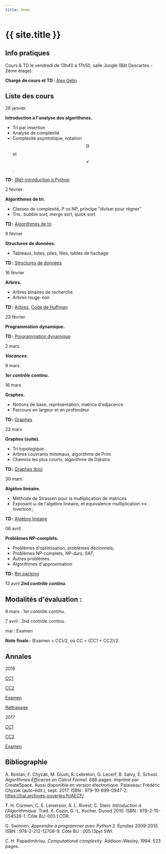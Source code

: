 ```yaml
---
title: Home
---
```


# {{ site.title }}

## Info pratiques

Cours & TD le vendredi de 13h40 à 17h50, salle Jungle (Bât Descartes - 2ème étage).

**Chargé de cours et TD :** [Alex Gélin](https://alexgelin.github.io/).



## Liste des cours

26 janvier

**Introduction à l'analyse des algorithmes.**
   - Tri par insertion
   - Analyse de complexité
   - Complexité asymtotique, notation $$\mathcal{\Theta}$$ et $$\mathcal{O}$$. 

**TD :** [(Ré)-introduction à Python](tds/intro-python)


2 février

**Algorithmes de tri.**
   - Classes de complexité, P vs NP, principe "diviser pour régner"
   - Tris : bubble sort, merge sort, quick sort

**TD :** [Algorithmes de tri](tds/tris)


9 février

**Structures de données.**
   - Tableaux, listes, piles, files, tables de hachage
	
**TD :** [Structures de données](tds/structures-donnees)


16 février

**Arbres.**
   - Arbres binaires de recherche
   - Arbres rouge-noir

**TD :** [Arbres](tds/classes-arbres), [Code de Huffman](tds/huffman)


23 février

**Programmation dynamique.**

**TD :** [Programmation dynamique](tds/prog-dynamique)


2 mars

***Vacances.***


9 mars

***1er contrôle continu.***


16 mars

**Graphes.**
   - Notions de base, représentation, matrice d'adjacence
   - Parcours en largeur et en profondeur
	
**TD :** [Graphes](tds/graphes)


23 mars

**Graphes (suite).**
   - Tri topologique
   - Arbres couvrants minimaux, algorithme de Prim
   - Chemins les plus courts, algorithme de Dijkstra

**TD :** [Graphes (bis)](tds/graphes2)


30 mars

**Algèbre linéaire.**
   - Méthode de Strassen pour la mutliplication de matrices
   - Exposant ω de l'algèbre linéaire, et equivalence multiplication ↔ inversion ;

**TD :** [Algèbre linéaire](tds/linalg)


06 avril

**Problèmes NP-complets.**
   - Problèmes d'optimisation, problèmes décionnels,
   - Problèmes NP-complets, NP-durs, SAT,
   - Autres problèmes.
   - Algorithmes d'approximation

**TD :** [Bin packing](tds/binpacking)


13 avril
***2nd contrôle continu.***





## Modalités d'évaluation :

9 mars : 1er contrôle continu.

7 avril : 2nd contrôle continu.

 mai : Examen 
 
**Note finale :** (Examen + CC)/2, où CC = (CC1 + CC2)/2.





## Annales

2016

 [CC1](annales/2016-cc1.pdf)

 [CC2](annales/2016-cc2)

 [Examen](annales/2016-exam)

 [Rattrapage](annales/2016-exam-2)
 
2017

 [CC1](annales/2017-cc1.pdf)

 [CC2](annales/2017-cc2.pdf)

 [Examen](annales/2017-exam)
 


 

## Bibliographie

A. Bostan, F. Chyzak, M. Giusti, R. Lebreton, G. Lecerf, B. Salvy, É. Schost.
*Algorithmes Efficaces en Calcul Formel*.
686 pages. Imprimé par CreateSpace. Aussi disponible en version électronique.
Palaiseau: Frédéric Chyzak (auto-édit.), sept. 2017.
ISBN : 979-10-699-0947-2. <https://hal.archives-ouvertes.fr/AECF/>

T. H. Cormen, C. E. Leiserson, R. L. Rivest, C. Stein.
*Introduction à l'Algorithmique*.
Trad. X. Cazin, G.-L. Kocher. Dunod 2010.
ISBN : 978-2-10-054526-1. Côte BU: 005.1 COR.

G. Swinnen.
*Apprendre à programmer avec Python 3*.
Eyrolles 2009-2010.
ISBN : 978-2-212-12708-9. Côte BU : 005.13pyt SWI.

C. H. Papadimitriou.
*Computational complexity*.
Addison-Wesley, 1994. 523 pages.
